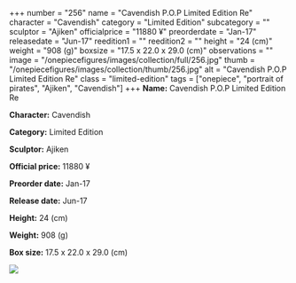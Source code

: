 +++
number = "256"
name = "Cavendish P.O.P Limited Edition Re"
character = "Cavendish"
category = "Limited Edition"
subcategory = ""
sculptor = "Ajiken"
officialprice = "11880 ¥"
preorderdate = "Jan-17"
releasedate = "Jun-17"
reedition1 = ""
reedition2 = ""
height = "24 (cm)"
weight = "908 (g)"
boxsize = "17.5 x 22.0 x 29.0 (cm)"
observations = ""
image = "/onepiecefigures/images/collection/full/256.jpg"
thumb = "/onepiecefigures/images/collection/thumb/256.jpg"
alt = "Cavendish P.O.P Limited Edition Re"
class = "limited-edition"
tags = ["onepiece", "portrait of pirates", "Ajiken", "Cavendish"]
+++
**Name:** Cavendish P.O.P Limited Edition Re

**Character:** Cavendish

**Category:** Limited Edition 

**Sculptor:** Ajiken

**Official price:** 11880 ¥

**Preorder date:** Jan-17

**Release date:** Jun-17

**Height:** 24 (cm)

**Weight:** 908 (g)

**Box size:** 17.5 x 22.0 x 29.0 (cm)

<img src="/onepiecefigures/images/collection/thumb/256.jpg">